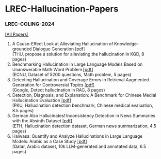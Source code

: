 # LREC-Hallucination-Papers

### LREC-COLING-2024
[[All Papers]](https://aclanthology.org/events/lrec-2024/)  
1. A Cause-Effect Look at Alleviating Hallucination of Knowledge-grounded Dialogue Generation [[pdf]](https://aclanthology.org/2024.lrec-main.9.pdf)  
(THU, propose a solution for alleviating the hallucination in KGD, 8 pages)  
2. Benchmarking Hallucination in Large Language Models Based on Unanswerable Math Word Problem [[pdf]](https://aclanthology.org/2024.lrec-main.196.pdf)  
(ECNU, Dataset of 5200 questions, Math problem, 5 pages)  
3. Detecting Hallucination and Coverage Errors in Retrieval Augmented Generation for Controversial Topics [[pdf]](https://aclanthology.org/2024.lrec-main.423.pdf)  
(Google, Detect hallucination in RAG, 8 pages)  
4. Detection, Diagnosis, and Explanation: A Benchmark for  Chinese Medial Hallucination Evaluation [[pdf]](https://aclanthology.org/2024.lrec-main.428.pdf)  
(PKU, Hallucination detection benchmark, Chinese medical evaluation, 8.5 pages)  
5. German Also Hallucinates! Inconsistency Detection in News Summaries with the Absinth Dataset [[pdf]](https://aclanthology.org/2024.lrec-main.680.pdf)  
(ETH, Hallucination detection dataset, German news summarization, 4.5 pages)  
6. Halwasa: Quantify and Analyze Hallucinations in Large Language Models:  Arabic as a Case Study [[pdf]](https://aclanthology.org/2024.lrec-main.705.pdf)  
(Qatar, Arabic dataset, 10k LLM-generated and annotated data, 6.5 pages)
<!--stackedit_data:
eyJoaXN0b3J5IjpbMTE3ODgwMDM0NiwtMTI3MjAyNjI3NSwtMT
I0ODYyNDA4NSwtMTY2NTg1NzE4OSw3OTc1MzI4NDcsLTE4MzUy
MjQ3OTksLTE0NDkyMzU4MTAsLTIwNjcxMzQ5N119
-->
